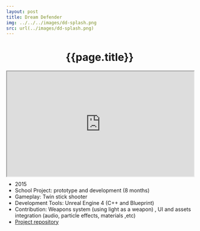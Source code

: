 ```yaml
---
layout: post
title: Dream Defender
img: ../../../images/dd-splash.png
src: url(../images/dd-splash.png)
---
```

<h1 style="text-align:center">{{page.title}}</h1>
<div style="position:relative; width:100%; height:0px; padding-bottom:56.25%;">
    <iframe style="position:absolute; left:0; top:0; width:100%; height:100%" src="https://www.youtube.com/embed/dTFQZXJ0uR8"></iframe>
</div>

* 2015
* School Project: prototype and development (8 months) 
* Gameplay: Twin stick shooter 
* Development Tools: Unreal Engine 4 (C++ and Blueprint)
* Contribution: Weapons system (using light as a weapon) , UI and assets integration (audio, particle effects, materials ,etc)
* [Project repository](https://github.com/ferdbold/vpourvelveeta)